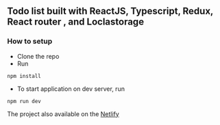 ## Todo list built with ReactJS, Typescript, Redux, React router , and Loclastorage

### How to setup

- Clone the repo
- Run
```
npm install
```
- To start application on dev server, run
```
npm run dev
```

The project also available on the <a href="https://peaceful-paletas-0fff29.netlify.app">Netlify</a>